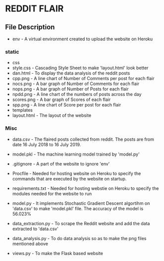 # REDDIT FLAIR

## File Description

* env - A virtual environment created to upload the website on Heroku

### static

* css
* style.css - Cascading Style Sheet to make 'layout.html' look better
* dan.html - To display the data analysis of the reddit posts
* cpp.png - A line chart of Number of Comments per post for each flair
* nocs.png - A bar graph of Number of Comments for each flair
* nops.png - A bar graph of Number of Posts for each flair
* npdd.png - A line chart of the numbers of posts across the day
* scores.png - A bar graph of Scores of each flair
* spp.png - A line chart of Score per post for each flair
* templates
* layout.html - The layout of the website

### Misc

* data.csv - The flaired posts collected from reddit. The posts are from date 16 July 2018 to 16 July 2019.

* model.pkl - The machine learning model trained by 'model.py'

* .gitignore - A part of the website to ignore 'env'

* Procfile - Needed for hosting website on Heroku to specify the commands that are executed by the website on startup.

* requirements.txt - Needed for hosting webstie on Heroku to specify the modules needed for the website to run

* model.py - It implements Stochastic Gradient Descent algortihm on 'data.csv' to make 'model.pkl' file. The accuracy of the model is 56.023%

* data_extraction.py - To scrape the Reddit website and add the data extracted to 'data.csv'

* data_analysis.py - To do data analysis so as to make the png files mentioned above

* views.py - To make the Flask based website






